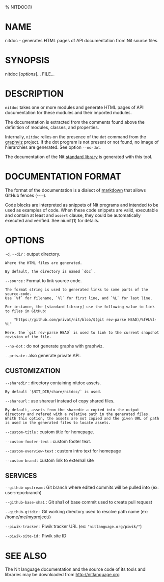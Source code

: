 % NITDOC(1)

# NAME

nitdoc - generates HTML pages of API documentation from Nit source files.

# SYNOPSIS

nitdoc [*options*]... FILE...

# DESCRIPTION

`nitdoc` takes one or more modules and generate HTML pages of API documentation for these modules and their imported modules.

The documentation is extracted from the comments found above the definition of modules, classes, and properties.

Internally, `nitdoc` relies on the presence of the `dot` command from the [graphviz] project.
If the dot program is not present or not found, no image of hierarchies are generated.
See option `--no-dot`.

The documentation of the Nit [standard library] is generated with this tool.

  [graphviz]: http://www.graphviz.org
  [standard library]: http://nitlanguage.org/doc/stdlib

# DOCUMENTATION FORMAT

The format of the documentation is a dialect of [markdown] that allows GitHub fences (`~~~`).

Code blocks are interpreted as snippets of Nit programs and intended to be used as examples of code.
When these code snippets are valid, executable and contain at least and `assert` clause, they could be automatically executed and verified.
See niunit(1) for details.

  [markdown]: http://daringfireball.net/projects/markdown

# OPTIONS

`-d`, `--dir`
:   output directory.

    Where the HTML files are generated.

    By default, the directory is named `doc`.

`--source`
:   Format to link source code.

    The format string is used to generated links to some parts of the source-code.
    Use `%f` for filename, `%l` for first line, and `%L` for last line.

    For instance, the [standard library] use the following value to link to files in GitHub:

        "https://github.com/privat/nit/blob/$(git rev-parse HEAD)/%f#L%l-%L"

    Here, the `git rev-parse HEAD` is used to link to the current snapshot revision of the file.

`--no-dot`
:   do not generate graphs with graphviz.

`--private`
:   also generate private API.

## CUSTOMIZATION

`--sharedir`
:   directory containing nitdoc assets.

    By default `$NIT_DIR/share/nitdoc/` is used.

`--shareurl`
:   use shareurl instead of copy shared files.

    By default, assets from the sharedir a copied into the output directory and refered with a relative path in the generated files.
    Whith this option, the assets are not copied and the given URL of path is used in the generated files to locate assets.

`--custom-title`
:   custom title for homepage.

`--custom-footer-text`
:   custom footer text.

`--custom-overview-text`
:   custom intro text for homepage

`--custom-brand`
:   custom link to external site

## SERVICES

`--github-upstream`
:   Git branch where edited commits will be pulled into (ex: user:repo:branch)

`--github-base-sha1`
:   Git sha1 of base commit used to create pull request

`--github-gitdir`
:   Git working directory used to resolve path name (ex: /home/me/myproject/)

`--piwik-tracker`
:   Piwik tracker URL (ex: `"nitlanguage.org/piwik/"`)

`--piwik-site-id`
:   Piwik site ID

# SEE ALSO

The Nit language documentation and the source code of its tools and libraries may be downloaded from <http://nitlanguage.org>
